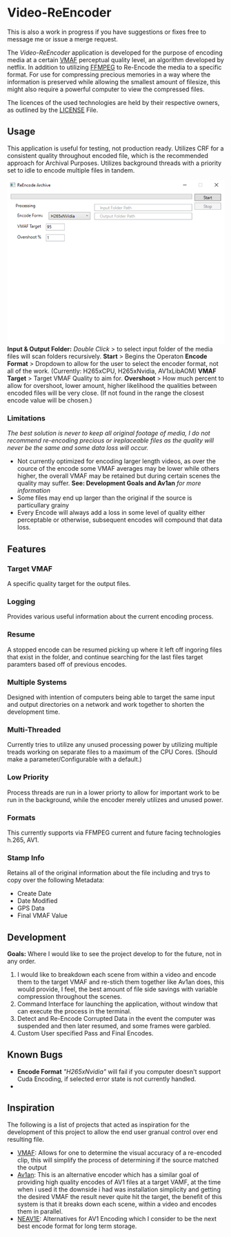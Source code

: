 # Video-ReEncoder

This is also a work in progress if you have suggestions or fixes free to message me or issue a merge request.

The _Video-ReEncoder_ application is developed for the purpose of encoding media at a certain [VMAF](https://github.com/Netflix/vmaf) perceptual quality level, an algorithm developed by netflix. In addition to utilizing [FFMPEG](https://www.ffmpeg.org/) to Re-Encode the media to a specific format. For use for compressing precious memories in a way where the information is preserved while allowing the smallest amount of filesize, this might also require a powerful computer to view the compressed files.

The licences of the used technologies are held by their respective owners, as outlined by the [LICENSE](LICENSE.md) File.

## Usage
This application is useful for testing, not production ready. Utilizes CRF for a consistent quality throughout encoded file, which is the recommended approach for Archival Purposes. Utilizes background threads with a priority set to idle to encode multiple files in tandem.

![Preview.png](.\Documents\Images\Preview.png)
**Input & Output Folder:** _Double Click_ > to select input folder of the media files will scan folders recursively.
**Start** > Begins the Operaton
**Encode Format** > Dropdown to allow for the user to select the encoder format, not all of the work. (Currently:  H265xCPU, H265xNvidia,  AV1xLibAOM)
**VMAF Target** > Target VMAF Quality to aim for.
**Overshoot** > How much percent to allow for overshoot, lower amount, higher likelihood the qualities between encoded files will be very close. (If not found in the range the closest encode value will be chosen.)

### Limitations
*The best solution is never to keep all original footage of media, I do not recommend re-encoding precious or ireplaceable files as the quality will never be the same and some data loss will occur.*

- Not currently optimized for encoding larger length videos, as over the cource of the encode some VMAF averages may be lower while others higher, the overall VMAF may be retained but during certain scenes the quality may suffer. **See: Development Goals and Av1an** *for more information*
- Some files may end up larger than the original if the source is particullary grainy
- Every Encode will always add a loss in some level of quality either perceptable or otherwise, subsequent encodes will compound that data loss. 


## Features

### Target VMAF
A specific quality target for the output files.

### Logging
Provides various useful information about the current encoding process.

### Resume
A stopped encode can be resumed picking up where it left off ingoring files that exist in the folder, and continue searching for the last files target paramters based off of previous encodes.

### Multiple Systems
Designed with intention of computers being able to target the same input and output directories on a network and work together to shorten the development time.

### Multi-Threaded
Currently tries to utilize any unused processing power by utilizing multiple treads working on separate files to a maximum of the CPU Cores. (Should make a parameter/Configurable with a default.)

### Low Priority
Process threads are run in a lower priorty to allow for important work to be run in the background, while the encoder merely utilizes and unused power.

### Formats
This currently supports via FFMPEG current and future facing technologies h.265, AV1.

### Stamp Info
Retains all of the original information about the file including and trys to copy over the following Metadata:
 - Create Date
 - Date Modified
 - GPS Data
 - Final VMAF Value

## Development

**Goals:** Where I would like to see the project develop to for the future, not in any order.

1. I would like to breakdown each scene from within a video and encode them to the target VMAF and re-stich them together like Av1an does, this would provide, I feel, the best amount of file side savings with variable compression throughout the scenes.
2. Command Interface for launching the application, without window that can execute the process in the terminal.
3. Detect and Re-Encode Corrupted Data in the event the computer was suspended and then later resumed, and some frames were garbled.
4. Custom User specified Pass and Final Encodes.

## Known Bugs
- **Encode Format** _"H265xNvidia"_ will fail if you computer doesn't support Cuda Encoding, if selected error state is not currently handled.
- 

## Inspiration

The following is a list of projects that acted as inspiration for the development of this project to allow the end user granual control over end resulting file.
- [VMAF](https://github.com/Netflix/vmaf): Allows for one to determine the visual accuracy of a re-encoded clip, this will simplify the process of determining if the source matched the output 
- [Av1an](https://github.com/master-of-zen/Av1an): This is an alternative encoder which has a similar goal of providing high quality encodes of AV1 files at a target VAMF, at the time when i used it the downside i had was installation simplicity and getting the desired VMAF the result never quite hit the target, the benefit of this system is that it breaks down each scene, within a video and encodes them in parallel. 
- [NEAV1E](https://github.com/Alkl58/NotEnoughAV1Encodes): Alternatives for AV1 Encoding which I consider to be the next best encode format for long term storage.
